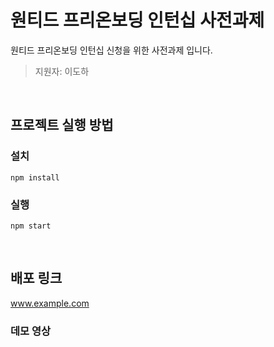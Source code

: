 # 원티드 프리온보딩 인턴십 사전과제

원티드 프리온보딩 인턴십 신청을 위한 사전과제 입니다.

> 지원자: 이도하

<br>

## 프로젝트 실행 방법

### 설치

```
npm install
```

### 실행

```
npm start
```

<br>

## 배포 링크

www.example.com

### 데모 영상

<br>
